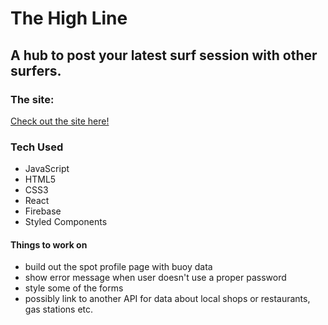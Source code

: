 # The High Line


## A hub to post your latest surf session with other surfers.

### The site:
[Check out the site here!](https://react-surf.firebaseapp.com/)

### Tech Used
- JavaScript
- HTML5
- CSS3
- React
- Firebase
- Styled Components


#### Things to work on
- build out the spot profile page with buoy data
- show error message when user doesn't use a proper password
- style some of the forms
- possibly link to another API for data about local shops or restaurants, gas stations etc.


